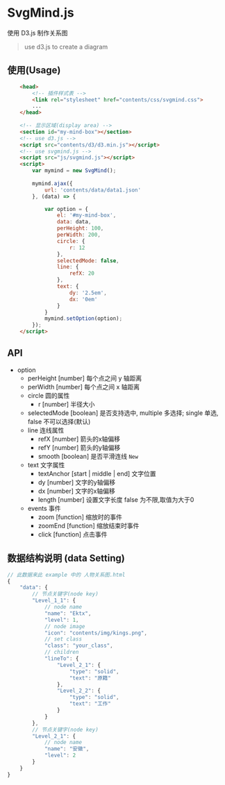 # SvgMind.js

使用 D3.js 制作关系图
> use d3.js to create a diagram 

## 使用(Usage)

```html
	<head>
		<!-- 插件样式表 -->
		<link rel="stylesheet" href="contents/css/svgmind.css">
		...
	</head>
	
	<!-- 显示区域(display area) -->
	<section id="my-mind-box"></section>
	<!-- use d3.js -->
	<script src="contents/d3/d3.min.js"></script>
	<!-- use svgmind.js -->
	<script src="js/svgmind.js"></script>
	<script>
		var mymind = new SvgMind();
		
		mymind.ajax({
			url: 'contents/data/data1.json'
		}, (data) => {

			var option = {
				el: '#my-mind-box',
				data: data,
				perHeight: 100,
				perWidth: 200,
				circle: {
					r: 12
				},
				selectedMode: false,
				line: {
					refX: 20
				},
				text: {
					dy: '2.5em',
					dx: '0em'
				}
			}
			mymind.setOption(option);
		});
	</script>
```

## API
-  option
	- perHeight [number] 		每个点之间 y 轴距离
	- perWidth  [number]  		每个点之间 x 轴距离
	- circle	圆的属性
		- r		[number] 		半径大小
	- selectedMode [boolean] 	是否支持选中, multiple 多选择; single 单选, false 不可以选择(默认)
	- line		    连线属性
		- refX	    [number] 		箭头的x轴偏移
		- refY 	    [number] 		箭头的y轴偏移
		- smooth    [boolean]		是否平滑连线 `New`
	- text		文字属性
		- textAnchor [start | middle | end]  文字位置
		- dy	[number] 		文字的y轴偏移
		- dx 	[number] 		文字的x轴偏移
		- length [number] 		设置文字长度 false 为不限,取值为大于0
	- events 	事件
		- zoom 	[function] 		缩放时的事件
		- zoomEnd [function] 	缩放结束时事件
		- click  [function]     点击事件

## 数据结构说明 (data Setting)

```javascript
// 此数据来此 example 中的 人物关系图.html
{
    "data": {
    	// 节点关键字(node key)
        "Level_1_1": {
        	// node name
            "name": "Ektx",
            "level": 1,
            // node image
            "icon": "contents/img/kings.png",
            // set class
            "class": "your_class",
            // children
            "lineTo": {
                "Level_2_1": {
                	"type": "solid",
                	"text": "原籍"
                },
                "Level_2_2": {
                	"type": "solid",
                	"text": "工作"
                }
            }
        }, 
        // 节点关键字(node key)
        "Level_2_1": {
        	// node name
            "name": "安徽",
            "level": 2
        }
    }
}
```







